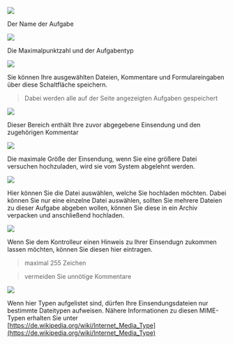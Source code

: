 <!--
  - @file page_student_upload_upload_de.md
  -
  - @license http://www.gnu.org/licenses/gpl-3.0.html GPL version 3
  -
  - @package OSTEPU (https://github.com/ostepu/system)
  - @since 0.4.3
  -
  - @author Till Uhlig <till.uhlig@student.uni-halle.de>
  - @date 2015-2016
 -->


![](uploadA.png)

Der Name der Aufgabe

![](uploadB.png)

Die Maximalpunktzahl und der Aufgabentyp

![](uploadC.png)

Sie können Ihre ausgewählten Dateien, Kommentare und Formulareingaben über diese Schaltfläche speichern.

> Dabei werden alle auf der Seite angezeigten Aufgaben gespeichert

![](uploadD.png)

Dieser Bereich enthält Ihre zuvor abgegebene Einsendung und den zugehörigen Kommentar

![](uploadE.png)

Die maximale Größe der Einsendung, wenn Sie eine größere Datei versuchen hochzuladen, wird sie vom System abgelehnt werden.

![](uploadF.png)

Hier können Sie die Datei auswählen, welche Sie hochladen möchten. Dabei können Sie nur eine einzelne Datei auswählen, sollten Sie mehrere Dateien zu dieser Aufgabe abgeben wollen, können Sie diese in ein Archiv verpacken und anschließend hochladen.

![](uploadH.png)

Wenn Sie dem Kontrolleur einen Hinweis zu Ihrer Einsendugn zukommen lassen möchten, können Sie diesen hier eintragen.

> maximal 255 Zeichen

> vermeiden Sie unnötige Kommentare

![](uploadG.png)

Wenn hier Typen aufgelistet sind, dürfen Ihre Einsendungsdateien nur bestimmte Dateitypen aufweisen. Nähere Informationen zu diesen MIME-Typen erhalten Sie unter
[https://de.wikipedia.org/wiki/Internet_Media_Type](https://de.wikipedia.org/wiki/Internet_Media_Type)


